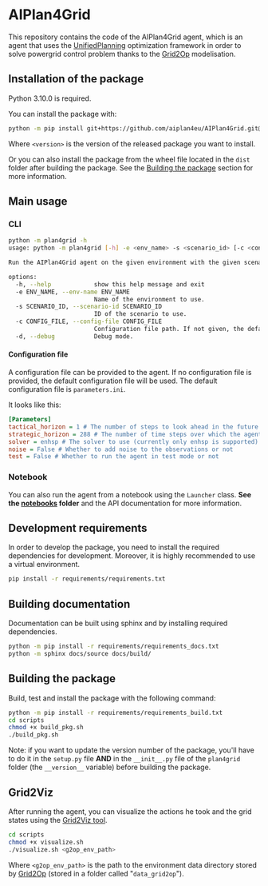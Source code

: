# AIPlan4Grid

This repository contains the code of the AIPlan4Grid agent, which is an agent that uses the [UnifiedPlanning](https://github.com/aiplan4eu/unified-planning) optimization framework in order to solve powergrid control problem thanks to the [Grid2Op](https://github.com/rte-france/Grid2Op) modelisation.

## Installation of the package

Python 3.10.0 is required.

You can install the package with:

```bash
python -m pip install git+https://github.com/aiplan4eu/AIPlan4Grid.git@<version>
```

Where `<version>` is the version of the released package you want to install.

Or you can also install the package from the wheel file located in the `dist` folder after building the package. See the [Building the package](#building-the-package) section for more information.

## Main usage

### CLI

```bash
python -m plan4grid -h
usage: python -m plan4grid [-h] -e <env_name> -s <scenario_id> [-c <config_file>] [-d]

Run the AIPlan4Grid agent on the given environment with the given scenario. If no configuration file is given, the default configuration file will be used.

options:
  -h, --help            show this help message and exit
  -e ENV_NAME, --env-name ENV_NAME
                        Name of the environment to use.
  -s SCENARIO_ID, --scenario-id SCENARIO_ID
                        ID of the scenario to use.
  -c CONFIG_FILE, --config-file CONFIG_FILE
                        Configuration file path. If not given, the default configuration file will be used.
  -d, --debug           Debug mode.
```

#### Configuration file

A configuration file can be provided to the agent. If no configuration file is provided, the default configuration file will be used. The default configuration file is `parameters.ini`.

It looks like this:

```ini
[Parameters]
tactical_horizon = 1 # The number of steps to look ahead in the future
strategic_horizon = 288 # The number of time steps over which the agent is operated
solver = enhsp # The solver to use (currently only enhsp is supported)
noise = False # Whether to add noise to the observations or not
test = False # Whether to run the agent in test mode or not
```

### Notebook

You can also run the agent from a notebook using the `Launcher` class. **See the [notebooks](notebooks) folder** and the API documentation for more information.

## Development requirements

In order to develop the package, you need to install the required dependencies for development. Moreover, it is highly recommended to use a virtual environment.

```bash
pip install -r requirements/requirements.txt
```

## Building documentation

Documentation can be built using sphinx and by installing required dependencies.

```bash
python -m pip install -r requirements/requirements_docs.txt
python -m sphinx docs/source docs/build/
```

## Building the package

Build, test and install the package with the following command:

```bash
python -m pip install -r requirements/requirements_build.txt
cd scripts
chmod +x build_pkg.sh
./build_pkg.sh
```

Note: if you want to update the version number of the package, you'll have to do it in the `setup.py` file **AND** in the `__init__.py` file of the `plan4grid` folder (the `__version__` variable) before building the package.

## Grid2Viz

After running the agent, you can visualize the actions he took and the grid states using the [Grid2Viz tool](https://github.com/rte-france/grid2viz).

```bash
cd scripts
chmod +x visualize.sh
./visualize.sh <g2op_env_path>
```

Where `<g2op_env_path>` is the path to the environment data directory stored by [Grid2Op](https://github.com/rte-france/Grid2Op) (stored in a folder called "`data_grid2op`").
